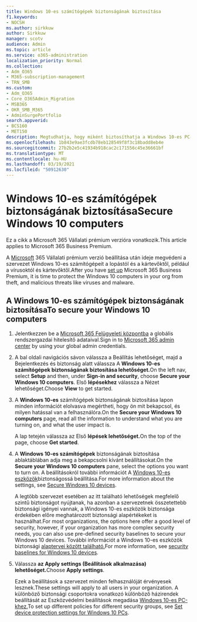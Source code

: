 ```yaml
---
title: Windows 10-es számítógépek biztonságának biztosítása
f1.keywords:
- NOCSH
ms.author: sirkkuw
author: Sirkkuw
manager: scotv
audience: Admin
ms.topic: article
ms.service: o365-administration
localization_priority: Normal
ms.collection:
- Adm_O365
- M365-subscription-management
- TRN_SMB
ms.custom:
- Adm_O365
- Core_O365Admin_Migration
- MSB365
- OKR_SMB_M365
- AdminSurgePortfolio
search.appverid:
- BCS160
- MET150
description: Megtudhatja, hogy miként biztosíthatja a Windows 10-es PC-k biztonságát a Microsoft 365 Business Premium beállítása után.
ms.openlocfilehash: 1b843e9ae3fcdb78eb128549f8f3c18badd8eb4e
ms.sourcegitcommit: 27b2b2e5c41934b918cac2c171556c45e36661bf
ms.translationtype: MT
ms.contentlocale: hu-HU
ms.lasthandoff: 03/19/2021
ms.locfileid: "50912630"
---
```

# <a name="secure-windows-10-computers"></a><span data-ttu-id="f9314-103">Windows 10-es számítógépek biztonságának biztosítása</span><span class="sxs-lookup"><span data-stu-id="f9314-103">Secure Windows 10 computers</span></span>

<span data-ttu-id="f9314-104">Ez a cikk a Microsoft 365 Vállalati prémium verzióra vonatkozik.</span><span class="sxs-lookup"><span data-stu-id="f9314-104">This article applies to Microsoft 365 Business Premium.</span></span>

<span data-ttu-id="f9314-105">A [Microsoft](set-up.md) 365 Vállalati prémium verzió beállítása után ideje megvédeni a szervezet Windows 10-es számítógépeit a lopástól és a kártevőktől, például a vírusoktól és kártevőktől.</span><span class="sxs-lookup"><span data-stu-id="f9314-105">After you have [set up](set-up.md) Microsoft 365 Business Premium, it is time to protect the Windows 10 computers in your org from theft, and malicious threats like viruses and malware.</span></span>

## <a name="to-secure-your-windows-10-computers"></a><span data-ttu-id="f9314-106">A Windows 10-es számítógépek biztonságának biztosítása</span><span class="sxs-lookup"><span data-stu-id="f9314-106">To secure your Windows 10 computers</span></span>

1. <span data-ttu-id="f9314-107">Jelentkezzen be a [Microsoft 365 Felügyeleti központba](https://admin.microsoft.com) a globális rendszergazdai hitelesítő adataival.</span><span class="sxs-lookup"><span data-stu-id="f9314-107">Sign in to [Microsoft 365 admin center](https://admin.microsoft.com) by using your global admin credentials.</span></span> 
2. <span data-ttu-id="f9314-108">A bal oldali  navigációs sávon válassza a Beállítás lehetőséget, majd a Bejelentkezés és biztonság alatt válassza A **Windows 10-es számítógépek biztonságának biztosítása lehetőséget.**</span><span class="sxs-lookup"><span data-stu-id="f9314-108">On the left nav, select **Setup** and then, under **Sign-in and security**, choose **Secure your Windows 10 computers**.</span></span> <span data-ttu-id="f9314-109">Első **lépésekhez** válassza a Nézet lehetőséget.</span><span class="sxs-lookup"><span data-stu-id="f9314-109">Choose **View** to get started.</span></span>
3. <span data-ttu-id="f9314-110">A **Windows 10-es** számítógépek biztonságának biztosítása lapon minden információt elolvasva megértheti, hogy ön mit bekapcsol, és milyen hatással van a felhasználóra.</span><span class="sxs-lookup"><span data-stu-id="f9314-110">On the **Secure your Windows 10 computers** page, read all the information to understand what you are turning on, and what the user impact is.</span></span>

    <span data-ttu-id="f9314-111">A lap tetején válassza az Első **lépések lehetőséget.**</span><span class="sxs-lookup"><span data-stu-id="f9314-111">On the top of the page, choose **Get started**.</span></span>

4. <span data-ttu-id="f9314-112">A **Windows 10-es számítógépek** biztonságának biztosítása ablaktáblában adja meg a bekapcsolni kívánt beállításokat.</span><span class="sxs-lookup"><span data-stu-id="f9314-112">On the **Secure your Windows 10 computers** pane, select the options you want to turn on.</span></span> <span data-ttu-id="f9314-113">A beállításokról további információt A [Windows 10-es eszközök](secure-windows-10-devices.md)biztonságossá beállítása.</span><span class="sxs-lookup"><span data-stu-id="f9314-113">For more information about the settings, see [Secure Windows 10 devices](secure-windows-10-devices.md).</span></span> 
    
    <span data-ttu-id="f9314-114">A legtöbb szervezet esetében az itt található lehetőségek megfelelő szintű biztonságot nyújtanak, ha azonban a szervezetnek összetettebb biztonsági igényei vannak, a Windows 10-es eszközök biztonsága érdekében előre meghatározott biztonsági alapértékeket is használhat.</span><span class="sxs-lookup"><span data-stu-id="f9314-114">For most organizations, the options here offer a good level of security, however, if your organization has more complex security needs, you can also use pre-defined security baselines to secure  your Windows 10 devices.</span></span> <span data-ttu-id="f9314-115">További információt a Windows 10-es eszközök biztonsági [alaptervei között található.](/mem/intune/protect/security-baselines)</span><span class="sxs-lookup"><span data-stu-id="f9314-115">For more information, see [security baselines for Windows 10 devices](/mem/intune/protect/security-baselines).</span></span>   

1. <span data-ttu-id="f9314-116">Válassza **az Apply settings (Beállítások alkalmazása) lehetőséget.**</span><span class="sxs-lookup"><span data-stu-id="f9314-116">Choose **Apply settings**.</span></span>

    <span data-ttu-id="f9314-117">Ezek a beállítások a szervezet minden felhasználóját érvényesek lesznek.</span><span class="sxs-lookup"><span data-stu-id="f9314-117">These settings will apply to all users in your organization.</span></span> <span data-ttu-id="f9314-118">A különböző biztonsági csoportokra vonatkozó különböző házirendek beállítását az Eszközvédelmi beállítások megadása [Windows 10-es PC-khez.](protection-settings-for-windows-10-pcs.md)</span><span class="sxs-lookup"><span data-stu-id="f9314-118">To set up different policies for different security groups, see [Set device protection settings for Windows 10 PCs](protection-settings-for-windows-10-pcs.md).</span></span>